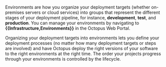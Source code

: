 Environments are how you organize your deployment targets (whether on-premises servers or cloud services) into groups that represent the different stages of your deployment pipeline, for instance, **development**, **test**, and **production**. You can manage your environments by navigating to **{{Infrastructure,Environments}}** in the Octopus Web Portal.

Organizing your deployment targets into environments lets you define your deployment processes (no matter how many deployment targets or steps are involved) and have Octopus deploy the right versions of your software to the right environments at the right time. The order your projects progress through your environments is controlled by the lifecycle.
